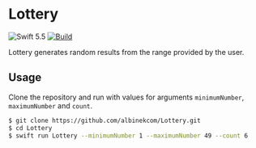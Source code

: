 # Lottery

![Swift 5.5](https://img.shields.io/badge/Swift-5.5-orange.svg)
[![Build](https://github.com/albinekcom/Lottery/actions/workflows/build.yml/badge.svg)](https://github.com/albinekcom/Lottery/actions/workflows/build.yml)

Lottery generates random results from the range provided by the user.

## Usage

Clone the repository and run with values for arguments `minimumNumber`, `maximumNumber` and `count`.

```bash
$ git clone https://github.com/albinekcom/Lottery.git
$ cd Lottery
$ swift run Lottery --minimumNumber 1 --maximumNumber 49 --count 6
```

